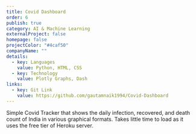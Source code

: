 ```yaml
---
title: Covid Dashboard
order: 6
publish: true
category: AI & Machine Learning
externalProject: false
homepage: false
projectColor: "#4caf50"
companyName: ""
details:
  - key: Languages
    value: Python, HTML, CSS
  - key: Technology
    value: Plotly Graphs, Dash
links:
  - key: Git Link
    value: https://github.com/gautamnaik1994/Covid-Dashboard
---
```

<!--StartFragment-->

Simple Covid Tracker that shows the daily infection, recovered, and death count of India in various graphical formats. Takes little time to load as it uses the free tier of Heroku server.

<!--EndFragment-->
